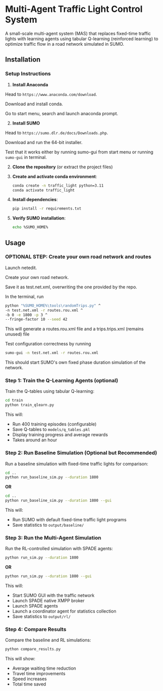 # Multi-Agent Traffic Light Control System

A small-scale multi-agent system (MAS) that replaces fixed-time traffic lights with learning agents using tabular Q-learning (reinforced learning) to optimize traffic flow in a road network simulated in SUMO.

## Installation

### Setup Instructions

1. **Install Anaconda**

Head to `https://www.anaconda.com/download`.

Download and install conda.

Go to start menu, search and launch anaconda prompt.

2. **Install SUMO**

Head to `https://sumo.dlr.de/docs/Downloads.php`.

Download and run the 64-bit installer.

Test that it works either by running sumo-gui from start menu or running `sumo-gui` in terminal.

2. **Clone the repository** (or extract the project files)

3. **Create and activate conda environment**:
   ```bash
   conda create -n traffic_light python=3.11
   conda activate traffic_light
   ```

4. **Install dependencies**:
   ```bash
   pip install -r requirements.txt
   ```

5. **Verify SUMO installation**:
   ```bash
   echo %SUMO_HOME%
   ```

## Usage

### OPTIONAL STEP: Create your own road network and routes

Launch netedit.

Create your own road network.

Save it as test.net.xml, overwriting the one provided by the repo.

In the terminal, run

```bash
python "%SUMO_HOME%\tools\randomTrips.py" ^
-n test.net.xml -r routes.rou.xml ^
-b 0 -e 1800 -p 3 ^
--fringe-factor 10 --seed 42
```

This will generate a routes.rou.xml file and a trips.trips.xml (remains unused) file

Test configuration correctness by running

```bash
sumo-gui -n test.net.xml -r routes.rou.xml
```

This should start SUMO's own fixed phase duration simulation of the network.

### Step 1: Train the Q-Learning Agents (optional)

Train the Q-tables using tabular Q-learning:

```bash
cd train
python train_qlearn.py
```

This will:
- Run 400 training episodes (configurable)
- Save Q-tables to `models/q_tables.pkl`
- Display training progress and average rewards
- Takes around an hour

### Step 2: Run Baseline Simulation (Optional but Recommended)

Run a baseline simulation with fixed-time traffic lights for comparison:

```bash
cd ..
python run_baseline_sim.py --duration 1800
```

**OR**

```bash
cd ..
python run_baseline_sim.py --duration 1800 --gui
```

This will:
- Run SUMO with default fixed-time traffic light programs
- Save statistics to `output/baseline/`

### Step 3: Run the Multi-Agent Simulation

Run the RL-controlled simulation with SPADE agents:

```bash
python run_sim.py --duration 1800
```

**OR**

```bash
python run_sim.py --duration 1800 --gui
```

This will:
- Start SUMO GUI with the traffic network
- Launch SPADE native XMPP broker
- Launch SPADE agents
- Launch a coordinator agent for statistics collection
- Save statistics to `output/rl/`

### Step 4: Compare Results

Compare the baseline and RL simulations:

```bash
python compare_results.py
```

This will show:
- Average waiting time reduction
- Travel time improvements
- Speed increases
- Total time saved
